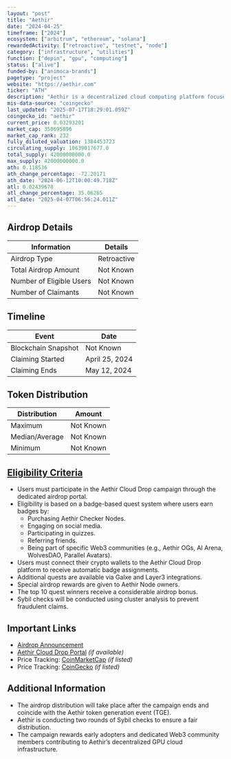 ```yaml
---
layout: "post"
title: "Aethir"
date: "2024-04-25"
timeframe: ["2024"]
ecosystem: ["arbitrum", "ethereum", "solana"]
rewardedActivity: ["retroactive", "testnet", "node"]
category: ["infrastructure", "utilities"]
function: ["depin", "gpu", "computing"]
status: ["alive"]
funded-by: ["animoca-brands"]
pagetype: "project"
website: "https://aethir.com"
ticker: "ATH"
description: "Aethir is a decentralized cloud computing platform focused on GPU cloud infrastructure, supporting gaming and AI applications."
mis-data-source: "coingecko"
last_updated: "2025-07-17T18:29:01.059Z"
coingecko_id: "aethir"
current_price: 0.03293201
market_cap: 350695896
market_cap_rank: 232
fully_diluted_valuation: 1384453723
circulating_supply: 10639017677.0
total_supply: 42000000000.0
max_supply: 42000000000.0
ath: 0.118536
ath_change_percentage: -72.20171
ath_date: "2024-06-12T10:00:49.718Z"
atl: 0.02439678
atl_change_percentage: 35.06265
atl_date: "2025-04-07T06:56:24.011Z"
---
```


## Airdrop Details

| Information              | Details     |
| ------------------------ | ----------- |
| Airdrop Type             | Retroactive |
| Total Airdrop Amount     | Not Known   |
| Number of Eligible Users | Not Known   |
| Number of Claimants      | Not Known   |

## Timeline

| Event               | Date           |
| ------------------- | -------------- |
| Blockchain Snapshot | Not Known      |
| Claiming Started    | April 25, 2024 |
| Claiming Ends       | May 12, 2024   |

## Token Distribution

| Distribution   | Amount    |
| -------------- | --------- |
| Maximum        | Not Known |
| Median/Average | Not Known |
| Minimum        | Not Known |

## [Eligibility Criteria](https://blog.aethir.com/blog-posts/aethir-cloud-drop-is-here-dont-miss-out)

- Users must participate in the Aethir Cloud Drop campaign through the dedicated airdrop portal.
- Eligibility is based on a badge-based quest system where users earn badges by:
  - Purchasing Aethir Checker Nodes.
  - Engaging on social media.
  - Participating in quizzes.
  - Referring friends.
  - Being part of specific Web3 communities (e.g., Aethir OGs, AI Arena, WolvesDAO, Parallel Avatars).
- Users must connect their crypto wallets to the Aethir Cloud Drop platform to receive automatic badge assignments.
- Additional quests are available via Galxe and Layer3 integrations.
- Special airdrop rewards are given to Aethir Node owners.
- The top 10 quest winners receive a considerable airdrop bonus.
- Sybil checks will be conducted using cluster analysis to prevent fraudulent claims.

## Important Links

- [Airdrop Announcement](https://blog.aethir.com/blog-posts/aethir-cloud-drop-is-here-dont-miss-out)
- [Aethir Cloud Drop Portal](https://aethir.com) _(if available)_
- Price Tracking: [CoinMarketCap](https://coinmarketcap.com/currencies/aethir) _(if listed)_
- Price Tracking: [CoinGecko](https://www.coingecko.com/en/coins/aethir) _(if listed)_

## Additional Information

- The airdrop distribution will take place after the campaign ends and coincide with the Aethir token generation event (TGE).
- Aethir is conducting two rounds of Sybil checks to ensure a fair distribution.
- The campaign rewards early adopters and dedicated Web3 community members contributing to Aethir’s decentralized GPU cloud infrastructure.